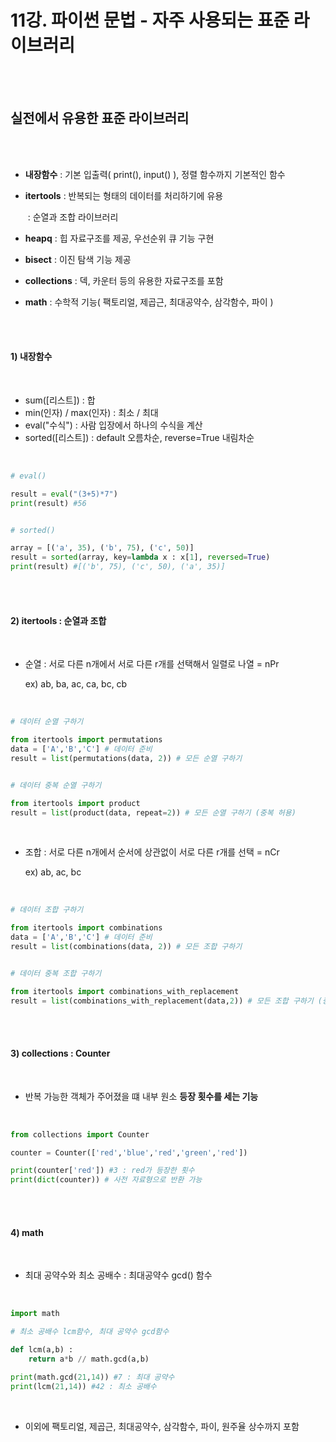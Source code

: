 # 11강. 파이썬 문법 - 자주 사용되는 표준 라이브러리

<br>

<br>

## 실전에서 유용한 표준 라이브러리

<br>

<br>

- **내장함수** : 기본 입출력( print(), input() ), 정렬 함수까지 기본적인 함수

- **itertools** : 반복되는 형태의 데이터를 처리하기에 유용

  ​				 : 순열과 조합 라이브러리

- **heapq** : 힙 자료구조를 제공, 우선순위 큐 기능 구현

- **bisect** : 이진 탐색 기능 제공

- **collections** : 덱, 카운터 등의 유용한 자료구조를 포함
- **math** :  수학적 기능( 팩토리얼, 제곱근, 최대공약수, 삼각함수, 파이 )

<br>

<br>

#### 1) 내장함수

<br>

- sum([리스트]) : 합
- min(인자) / max(인자) : 최소 / 최대
- eval("수식") : 사람 입장에서 하나의 수식을 계산
- sorted([리스트]) : default 오름차순, reverse=True 내림차순

<br>

```python
# eval()

result = eval("(3+5)*7")
print(result) #56


# sorted()

array = [('a', 35), ('b', 75), ('c', 50)]
result = sorted(array, key=lambda x : x[1], reversed=True)
print(result) #[('b', 75), ('c', 50), ('a', 35)]
```

<br>

<br>

#### 2) itertools : 순열과 조합

 <br>

- 순열 : 서로 다른 n개에서 서로 다른 r개를 선택해서 일렬로 나열 = nPr

  ex) ab, ba, ac, ca, bc, cb

<br>

```python
# 데이터 순열 구하기

from itertools import permutations
data = ['A','B','C'] # 데이터 준비 
result = list(permutations(data, 2)) # 모든 순열 구하기


# 데이터 중복 순열 구하기

from itertools import product
result = list(product(data, repeat=2)) # 모든 순열 구하기 (중복 허용)
```

<br>

- 조합 : 서로 다른 n개에서 순서에 상관없이 서로 다른 r개를 선택 = nCr

  ex) ab, ac, bc

<br>

```python
# 데이터 조합 구하기

from itertools import combinations
data = ['A','B','C'] # 데이터 준비
result = list(combinations(data, 2)) # 모든 조합 구하기


# 데이터 중복 조합 구하기

from itertools import combinations_with_replacement
result = list(combinations_with_replacement(data,2)) # 모든 조합 구하기 (중복 허용)
```

<br>

<br>

#### 3) collections : Counter

<br>

- 반복 가능한 객체가 주어졌을 떄 내부 원소 **등장 횟수를 세는 기능**

<br>

```python
from collections import Counter

counter = Counter(['red','blue','red','green','red'])

print(counter['red']) #3 : red가 등장한 횟수
print(dict(counter)) # 사전 자료형으로 반환 가능
```

<br>

<br>

#### 4) math 

<br>

- 최대 공약수와 최소 공배수 : 최대공약수 gcd() 함수

<br>

```python
import math

# 최소 공배수 lcm함수, 최대 공약수 gcd함수

def lcm(a,b) :
	return a*b // math.gcd(a,b)

print(math.gcd(21,14)) #7 : 최대 공약수
print(lcm(21,14)) #42 : 최소 공배수
```

<br>

- 이외에 팩토리얼, 제곱근, 최대공약수, 삼각함수, 파이, 원주율 상수까지 포함

<br>